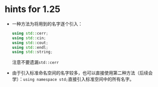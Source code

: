 # hints for 1.25

- 一种方法为将用到的名字逐个引入：

  ```cpp
  using std::cerr;
  using std::cin;
  using std::cout;
  using std::endl;
  using std::string;
  ```

  注意不要遗漏`std::cerr`

- 由于引入标准命名空间的名字较多，也可以直接使用第二种方法（后续会学）：`using namespace std;`直接引入标准空间中的所有名字。
